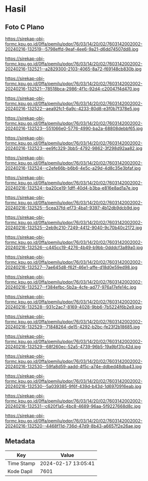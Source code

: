 # Hasil

## Foto C Plano

https://sirekap-obj-formc.kpu.go.id/0ffa/pemilu/pdpr/76/03/14/20/02/7603142002002-20240216-132519--5798effd-9eaf-4ee6-9a21-d6dd74507dd8.jpg

https://sirekap-obj-formc.kpu.go.id/0ffa/pemilu/pdpr/76/03/14/20/02/7603142002002-20240216-132521--a2829300-2103-4065-8a72-f69148cb830b.jpg

https://sirekap-obj-formc.kpu.go.id/0ffa/pemilu/pdpr/76/03/14/20/02/7603142002002-20240216-132521--78518bca-2986-4f1c-92d4-c20047f4d470.jpg

https://sirekap-obj-formc.kpu.go.id/0ffa/pemilu/pdpr/76/03/14/20/02/7603142002002-20240216-132522--aea92fc1-6a9c-4233-80d8-e3f0b7f378e5.jpg

https://sirekap-obj-formc.kpu.go.id/0ffa/pemilu/pdpr/76/03/14/20/02/7603142002002-20240216-132523--551066e0-5776-4990-ba2a-68808debbf65.jpg

https://sirekap-obj-formc.kpu.go.id/0ffa/pemilu/pdpr/76/03/14/20/02/7603142002002-20240216-132523--ee9fc329-3bb5-4792-9862-3f298d92aa82.jpg

https://sirekap-obj-formc.kpu.go.id/0ffa/pemilu/pdpr/76/03/14/20/02/7603142002002-20240216-132524--c2efe66b-b6b6-4e5c-a29d-4d8c35e3bfaf.jpg

https://sirekap-obj-formc.kpu.go.id/0ffa/pemilu/pdpr/76/03/14/20/02/7603142002002-20240216-132524--ba20ce19-1dff-40d4-b3ba-e816e8ad1a7e.jpg

https://sirekap-obj-formc.kpu.go.id/0ffa/pemilu/pdpr/76/03/14/20/02/7603142002002-20240216-132525--5cea37fd-ef73-4ba1-9397-4b12db9dcb9d.jpg

https://sirekap-obj-formc.kpu.go.id/0ffa/pemilu/pdpr/76/03/14/20/02/7603142002002-20240216-132525--2eb9c210-7249-4412-9040-9c70b40c2172.jpg

https://sirekap-obj-formc.kpu.go.id/0ffa/pemilu/pdpr/76/03/14/20/02/7603142002002-20240216-132526--c445cc19-4276-4b49-b9bb-0dddcf3a89a0.jpg

https://sirekap-obj-formc.kpu.go.id/0ffa/pemilu/pdpr/76/03/14/20/02/7603142002002-20240216-132527--7ae645d8-f62f-46e1-affe-d18d0e59ed98.jpg

https://sirekap-obj-formc.kpu.go.id/0ffa/pemilu/pdpr/76/03/14/20/02/7603142002002-20240216-132527--f384efbc-5b2a-4cfe-ad77-976a17efe14c.jpg

https://sirekap-obj-formc.kpu.go.id/0ffa/pemilu/pdpr/76/03/14/20/02/7603142002002-20240216-132528--931c2ac7-8169-4028-9bb6-7b5224f6b2e9.jpg

https://sirekap-obj-formc.kpu.go.id/0ffa/pemilu/pdpr/76/03/14/20/02/7603142002002-20240216-132529--71848264-de15-4292-b2bc-fe23f2b18685.jpg

https://sirekap-obj-formc.kpu.go.id/0ffa/pemilu/pdpr/76/03/14/20/02/7603142002002-20240216-132529--68f260ec-52a5-4739-96b5-19a9bf31c42d.jpg

https://sirekap-obj-formc.kpu.go.id/0ffa/pemilu/pdpr/76/03/14/20/02/7603142002002-20240216-132530--59fa8d59-aadd-4f5c-a74e-ddbed48dba43.jpg

https://sirekap-obj-formc.kpu.go.id/0ffa/pemilu/pdpr/76/03/14/20/02/7603142002002-20240216-132530--5a039385-9f6f-439d-b43d-1d6970916eab.jpg

https://sirekap-obj-formc.kpu.go.id/0ffa/pemilu/pdpr/76/03/14/20/02/7603142002002-20240216-132531--c620f1a5-4bc8-4689-96aa-5f9227668d8c.jpg

https://sirekap-obj-formc.kpu.go.id/0ffa/pemilu/pdpr/76/03/14/20/02/7603142002002-20240216-132520--4468f11d-736d-47d9-8b43-a6657f2e26ae.jpg


## Metadata

| Key        | Value               |
| ---------- | ------------------- |
| Time Stamp | 2024-02-17 13:05:41 |
| Kode Dapil | 7601                |



